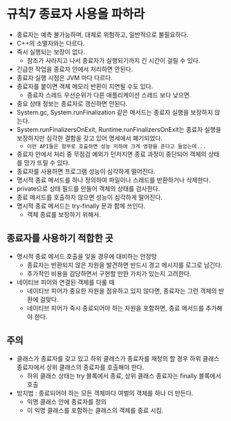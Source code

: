 # 규칙7 종료자 사용을 파하라
- 종료자는 예측 불가능하며, 대체로 위험하고, 일반적으로 불필요하다.
- C++의 소멸자와는 다르다.
- 즉시 실행되는 보장이 없다.
    - 참조가 사라지고 나서 종료자가 실행되기까지 긴 시간이 걸릴 수 있다.
- 긴급한 작업을 종료자 안에서 처리하면 안된다.
- 종료자 실행 시점은 JVM 마다 다르다.
- 종료자를 붙이면 객체 메모리 반환이 지연될 수도 있다.
    - 종료자 스레드 우선순위가 다른 애플리케이션 스레드 보다 낮으면.
- 중요 상태 정보는 종료자로 갱신하면 안된다.
- System.gc, System.runFinalization 같은 메서드는 종료자 실행을 보장하지 않는다.
- System.runFinalizersOnExit, Runtime.runFinalizersOnExit는 종료자 실행을 보장하지만 심각한 결함을 갖고 있어 명세에서 폐기되었다.
    - ```이런 API들은 함부로 호출하면 성능 저하에 크게 영향을 준다고 들었는데...```
- 종료자 안에서 처리 중 무점검 예외가 던저지면 종료 과정이 중단되어 객체의 상태를 망가 뜨릴 수 있다.
- 종료자를 사용하면 프로그램 성능이 심각하게 떨어진다.
- 명시적 종료 메서드를 하나 정의하여 파일이나 스레드를 반환하거나 삭제한다.
- private으로 상태 필드를 만들어 객체의 상태를 검사한다.
- 종료 메서드를 호출하지 않으면 성능이 심각하게 떨어진다.
- 명시적 종료 메서드는 try-finally 문과 함께 쓰인다.
    - 객체 종료를 보장하기 위해서.

## 종료자를 사용하기 적합한 곳
- 명시적 종료 메서드 호출을 잊을 경우에 대비하는 안정망
    - 종료자는 반환되지 않은 자원을 발견하면 반드시 경고 메시지를 로그로 남긴다.
    - 추가적인 비용을 감당하면서 구현할 만한 가치가 있는지 고려한다.
- 네이티브 피어와 연결된 객체를 다룰 때
    - 네이티브 피어가 중요한 자원을 점유하고 있지 않다면, 종료자는 그런 객체의 반환에 걸맞다.
    - 네이티브 피어가 즉시 종료되어야 하는 자원을 포함하면, 종료 메서드를 추가해야 한다.

## 주의
- 클래스가 종료자를 갖고 있고 하위 클래스가 종료자를 재정의 할 경우 하위 클래스 종료자에서 상위 클래스의 종료자를 호출해야 한다.
    - 하위 클래스 상태는 try 블록에서 종료, 상위 클래스 종료자는 finally 블록에서 호출
- 방지법 : 종료되어야 하는 모든 객체마다 여벌의 객체를 하나 더 만든다.
    - 익명 클래스 안에 종료자를 정의
    - 이 익명 클래스를 포함하는 클래스의 객체를 종료 시킴.
